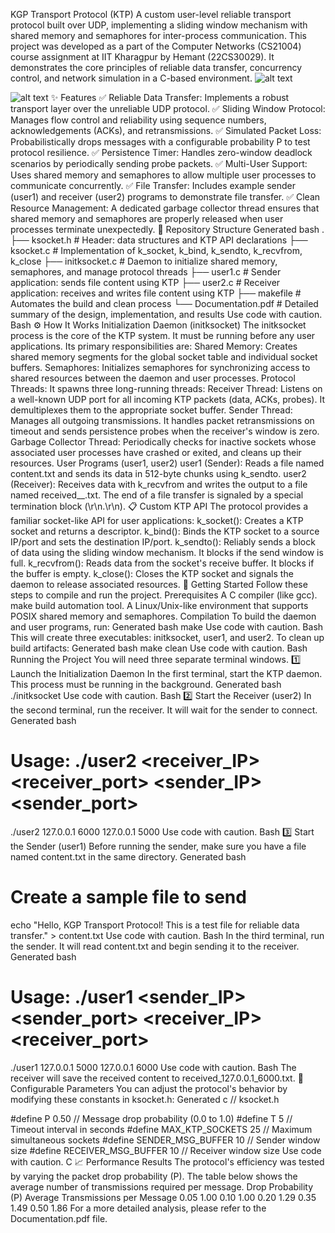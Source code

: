 KGP Transport Protocol (KTP)
A custom user-level reliable transport protocol built over UDP, implementing a sliding window mechanism with shared memory and semaphores for inter-process communication.
This project was developed as a part of the Computer Networks (CS21004) course assignment at IIT Kharagpur by Hemant (22CS30029). It demonstrates the core principles of reliable data transfer, concurrency control, and network simulation in a C-based environment.
![alt text](https://img.shields.io/badge/Language-C-blue.svg)

![alt text](https://img.shields.io/badge/License-MIT-green.svg)
✨ Features
✅ Reliable Data Transfer: Implements a robust transport layer over the unreliable UDP protocol.
✅ Sliding Window Protocol: Manages flow control and reliability using sequence numbers, acknowledgements (ACKs), and retransmissions.
✅ Simulated Packet Loss: Probabilistically drops messages with a configurable probability P to test protocol resilience.
✅ Persistence Timer: Handles zero-window deadlock scenarios by periodically sending probe packets.
✅ Multi-User Support: Uses shared memory and semaphores to allow multiple user processes to communicate concurrently.
✅ File Transfer: Includes example sender (user1) and receiver (user2) programs to demonstrate file transfer.
✅ Clean Resource Management: A dedicated garbage collector thread ensures that shared memory and semaphores are properly released when user processes terminate unexpectedly.
📁 Repository Structure
Generated bash
.
├── ksocket.h          # Header: data structures and KTP API declarations
├── ksocket.c          # Implementation of k_socket, k_bind, k_sendto, k_recvfrom, k_close
├── initksocket.c      # Daemon to initialize shared memory, semaphores, and manage protocol threads
├── user1.c            # Sender application: sends file content using KTP
├── user2.c            # Receiver application: receives and writes file content using KTP
├── makefile           # Automates the build and clean process
└── Documentation.pdf  # Detailed summary of the design, implementation, and results
Use code with caution.
Bash
⚙️ How It Works
Initialization Daemon (initksocket)
The initksocket process is the core of the KTP system. It must be running before any user applications. Its primary responsibilities are:
Shared Memory: Creates shared memory segments for the global socket table and individual socket buffers.
Semaphores: Initializes semaphores for synchronizing access to shared resources between the daemon and user processes.
Protocol Threads: It spawns three long-running threads:
Receiver Thread: Listens on a well-known UDP port for all incoming KTP packets (data, ACKs, probes). It demultiplexes them to the appropriate socket buffer.
Sender Thread: Manages all outgoing transmissions. It handles packet retransmissions on timeout and sends persistence probes when the receiver's window is zero.
Garbage Collector Thread: Periodically checks for inactive sockets whose associated user processes have crashed or exited, and cleans up their resources.
User Programs (user1, user2)
user1 (Sender): Reads a file named content.txt and sends its data in 512-byte chunks using k_sendto.
user2 (Receiver): Receives data with k_recvfrom and writes the output to a file named received_<IP>_<port>.txt.
The end of a file transfer is signaled by a special termination block (\r\n.\r\n).
📋 Custom KTP API
The protocol provides a familiar socket-like API for user applications:
k_socket(): Creates a KTP socket and returns a descriptor.
k_bind(): Binds the KTP socket to a source IP/port and sets the destination IP/port.
k_sendto(): Reliably sends a block of data using the sliding window mechanism. It blocks if the send window is full.
k_recvfrom(): Reads data from the socket's receive buffer. It blocks if the buffer is empty.
k_close(): Closes the KTP socket and signals the daemon to release associated resources.
🚀 Getting Started
Follow these steps to compile and run the project.
Prerequisites
A C compiler (like gcc).
make build automation tool.
A Linux/Unix-like environment that supports POSIX shared memory and semaphores.
Compilation
To build the daemon and user programs, run:
Generated bash
make
Use code with caution.
Bash
This will create three executables: initksocket, user1, and user2.
To clean up build artifacts:
Generated bash
make clean
Use code with caution.
Bash
Running the Project
You will need three separate terminal windows.
1️⃣ Launch the Initialization Daemon
In the first terminal, start the KTP daemon. This process must be running in the background.
Generated bash
./initksocket
Use code with caution.
Bash
2️⃣ Start the Receiver (user2)
In the second terminal, run the receiver. It will wait for the sender to connect.
Generated bash
# Usage: ./user2 <receiver_IP> <receiver_port> <sender_IP> <sender_port>
./user2 127.0.0.1 6000 127.0.0.1 5000
Use code with caution.
Bash
3️⃣ Start the Sender (user1)
Before running the sender, make sure you have a file named content.txt in the same directory.
Generated bash
# Create a sample file to send
echo "Hello, KGP Transport Protocol! This is a test file for reliable data transfer." > content.txt
Use code with caution.
Bash
In the third terminal, run the sender. It will read content.txt and begin sending it to the receiver.
Generated bash
# Usage: ./user1 <sender_IP> <sender_port> <receiver_IP> <receiver_port>
./user1 127.0.0.1 5000 127.0.0.1 6000
Use code with caution.
Bash
The receiver will save the received content to received_127.0.0.1_6000.txt.
🔧 Configurable Parameters
You can adjust the protocol's behavior by modifying these constants in ksocket.h:
Generated c
// ksocket.h

#define P 0.50                      // Message drop probability (0.0 to 1.0)
#define T 5                         // Timeout interval in seconds
#define MAX_KTP_SOCKETS 25          // Maximum simultaneous sockets
#define SENDER_MSG_BUFFER 10        // Sender window size
#define RECEIVER_MSG_BUFFER 10      // Receiver window size
Use code with caution.
C
📈 Performance Results
The protocol's efficiency was tested by varying the packet drop probability (P). The table below shows the average number of transmissions required per message.
Drop Probability (P)	Average Transmissions per Message
0.05	1.00
0.10	1.00
0.20	1.29
0.35	1.49
0.50	1.86
For a more detailed analysis, please refer to the Documentation.pdf file.

